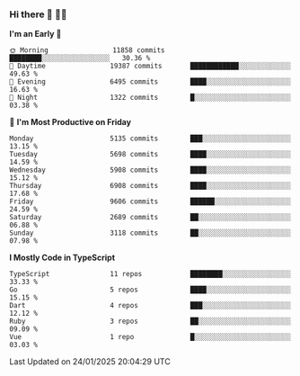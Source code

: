 ### Hi there 👋 🧑‍💻



<!--START_SECTION:waka-->
**I'm an Early 🐤** 

```text
🌞 Morning                11858 commits       ████████░░░░░░░░░░░░░░░░░   30.36 % 
🌆 Daytime                19387 commits       ████████████░░░░░░░░░░░░░   49.63 % 
🌃 Evening                6495 commits        ████░░░░░░░░░░░░░░░░░░░░░   16.63 % 
🌙 Night                  1322 commits        █░░░░░░░░░░░░░░░░░░░░░░░░   03.38 % 
```
📅 **I'm Most Productive on Friday** 

```text
Monday                   5135 commits        ███░░░░░░░░░░░░░░░░░░░░░░   13.15 % 
Tuesday                  5698 commits        ████░░░░░░░░░░░░░░░░░░░░░   14.59 % 
Wednesday                5908 commits        ████░░░░░░░░░░░░░░░░░░░░░   15.12 % 
Thursday                 6908 commits        ████░░░░░░░░░░░░░░░░░░░░░   17.68 % 
Friday                   9606 commits        ██████░░░░░░░░░░░░░░░░░░░   24.59 % 
Saturday                 2689 commits        ██░░░░░░░░░░░░░░░░░░░░░░░   06.88 % 
Sunday                   3118 commits        ██░░░░░░░░░░░░░░░░░░░░░░░   07.98 % 
```


**I Mostly Code in TypeScript** 

```text
TypeScript               11 repos            ████████░░░░░░░░░░░░░░░░░   33.33 % 
Go                       5 repos             ████░░░░░░░░░░░░░░░░░░░░░   15.15 % 
Dart                     4 repos             ███░░░░░░░░░░░░░░░░░░░░░░   12.12 % 
Ruby                     3 repos             ██░░░░░░░░░░░░░░░░░░░░░░░   09.09 % 
Vue                      1 repo              █░░░░░░░░░░░░░░░░░░░░░░░░   03.03 % 
```




 Last Updated on 24/01/2025 20:04:29 UTC
<!--END_SECTION:waka-->


